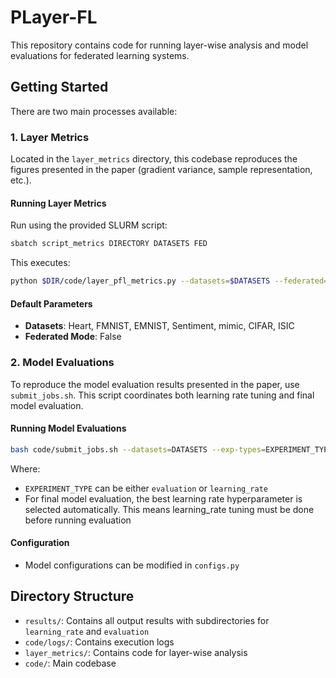 # PLayer-FL

This repository contains code for running layer-wise analysis and model evaluations for federated learning systems.

## Getting Started

There are two main processes available:

### 1. Layer Metrics

Located in the `layer_metrics` directory, this codebase reproduces the figures presented in the paper (gradient variance, sample representation, etc.).

#### Running Layer Metrics

Run using the provided SLURM script:

```bash
sbatch script_metrics DIRECTORY DATASETS FED
```

This executes:
```bash
python $DIR/code/layer_pfl_metrics.py --datasets=$DATASETS --federated=$FED
```

#### Default Parameters
- **Datasets**: Heart, FMNIST, EMNIST, Sentiment, mimic, CIFAR, ISIC
- **Federated Mode**: False

### 2. Model Evaluations

To reproduce the model evaluation results presented in the paper, use `submit_jobs.sh`. This script coordinates both learning rate tuning and final model evaluation.

#### Running Model Evaluations

```bash
bash code/submit_jobs.sh --datasets=DATASETS --exp-types=EXPERIMENT_TYPE --dir=/custom/path
```

Where:
- `EXPERIMENT_TYPE` can be either `evaluation` or `learning_rate`
- For final model evaluation, the best learning rate hyperparameter is selected automatically. This means learning_rate tuning must be done before running evaluation

#### Configuration
- Model configurations can be modified in `configs.py`

## Directory Structure

- `results/`: Contains all output results with subdirectories for `learning_rate` and `evaluation`
- `code/logs/`: Contains execution logs
- `layer_metrics/`: Contains code for layer-wise analysis
- `code/`: Main codebase

